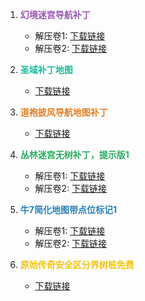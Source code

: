 1. <span style="color: #9b59b6;"><strong>幻境迷宫导航补丁</strong></span>
   - 解压卷1: [下载链接](https://1ys.us.kg/幻境迷宫导航补丁001.zip.001)
   - 解压卷2: [下载链接](https://1ys.us.kg/幻境迷宫导航补丁001.zip.002)

2. <span style="color: #1abc9c;"><strong>圣域补丁地图</strong></span>
   - [下载链接](https://1ys.us.kg/圣域补丁地图.rar)

3. <span style="color: #e67e22;"><strong>道袍披风导航地图补丁</strong></span>
   - [下载链接](https://1ys.us.kg/道袍披风导航地图补丁.rar)

4. <span style="color: #27ae60;"><strong>丛林迷宫无树补丁，提示版1</strong></span>
   - 解压卷1: [下载链接](https://1ys.us.kg/丛林迷宫无树补丁，提示版1.zip.001)
   - 解压卷2: [下载链接](https://1ys.us.kg/丛林迷宫无树补丁，提示版1.zip.002)

6. <span style="color: #2980b9;"><strong>牛7简化地图带点位标记1</strong></span>
   - 解压卷1: [下载链接](https://1ys.us.kg/牛7简化地图带点位标记1.zip.001)
   - 解压卷2: [下载链接](https://1ys.us.kg/牛7简化地图带点位标记1.zip.002)

8. <span style="color: #f1c40f;"><strong>原始传奇安全区分界树桩免费</strong></span>
   - [下载链接](https://1ys.us.kg/原始传奇安全区分界树桩免费.rar)